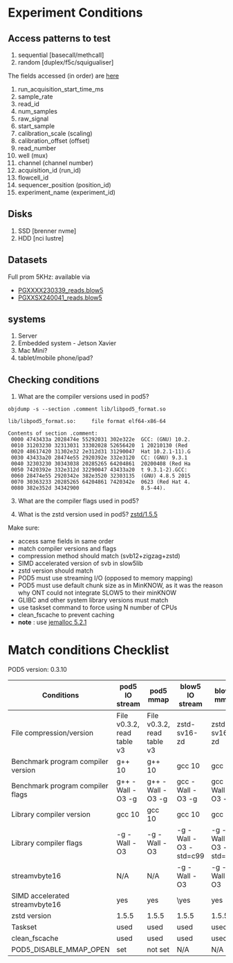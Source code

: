 # Experiment Conditions

## Access patterns to test

1. sequential [basecall/methcall]
2. random [duplex/f5c/squigualiser]

The fields accessed (in order) are [here](https://github.com/nanoporetech/dorado/blob/0d932c0539a8d81fedb5c98931475e69dd97df93/dorado/data_loader/DataLoader.cpp#L112)
1. run_acquisition_start_time_ms
2. sample_rate
3. read_id
4. num_samples
5. raw_signal
6. start_sample
7. calibration_scale (scaling)
8. calibration_offset (offset)
9. read_number
10. well (mux)
11. channel (channel number)
12. acquisition_id (run_id)
13. flowcell_id
14. sequencer_position (position_id)
15. experiment_name (experiment_id)

## Disks

1. SSD [brenner nvme]
2. HDD [nci lustre]

## Datasets

Full prom 5KHz: available via
- [PGXXXX230339_reads.blow5](https://gtgseq.s3.amazonaws.com/ont-r10-5khz-dna/NA24385/raw/PGXXXX230339_reads.blow5)
- [PGXXSX240041_reads.blow5](https://gtgseq.s3.amazonaws.com/ont-r10-5khz-dna/NA24385_2/raw/PGXXSX240041_reads.blow5)

## systems

1. Server
2. Embedded system - Jetson Xavier
3. Mac Mini?
4. tablet/mobile phone/ipad?

## Checking conditions

1. What are the compiler versions used in pod5?

```
objdump -s --section .comment lib/libpod5_format.so

lib/libpod5_format.so:     file format elf64-x86-64

Contents of section .comment:
 0000 4743433a 2028474e 55292031 302e322e  GCC: (GNU) 10.2.
 0010 31203230 32313031 33302028 52656420  1 20210130 (Red
 0020 48617420 31302e32 2e312d31 31290047  Hat 10.2.1-11).G
 0030 43433a20 28474e55 2920392e 332e3120  CC: (GNU) 9.3.1
 0040 32303230 30343038 20285265 64204861  20200408 (Red Ha
 0050 7420392e 332e312d 32290047 43433a20  t 9.3.1-2).GCC:
 0060 28474e55 2920342e 382e3520 32303135  (GNU) 4.8.5 2015
 0070 30363233 20285265 64204861 7420342e  0623 (Red Hat 4.
 0080 382e352d 34342900                    8.5-44).
```

3. What are the compiler flags used in pod5?

4. What is the zstd version used in pod5? [zstd/1.5.5](https://github.com/nanoporetech/pod5-file-format/blob/0.3.10/conanfile.py#L63)

Make sure:

- access same fields in same order
- match compiler versions and flags
- compression method should match (svb12+zigzag+zstd)
- SIMD accelerated version of svb in slow5lib
- zstd version should match
- POD5 must use streaming I/O (opposed to memory mapping)
- POD5 must use default chunk size as in MinKNOW, as it was the reason why ONT could not integrate SLOW5 to their minKNOW
- GLIBC and other system library versions must match
- use taskset command to force using N number of CPUs
- clean_fscache to prevent caching
- **note** : use [jemalloc  5.2.1](https://github.com/nanoporetech/pod5-file-format/blob/0.3.10/conanfile.py#L70)

# Match conditions Checklist

POD5 version: 0.3.10

| Conditions                         | pod5 IO stream             | pod5 mmap        | blow5 IO stream        | blow5 mmap             |
| ---------------------------------- | -------------------------- | ---------------- | ---------------------- | ---------------------- |
| File compression/version           | File v0.3.2, read table v3 | File v0.3.2, read table v3                 | zstd-sv16-zd           |  zstd-sv16-zd          |
| Benchmark program compiler version | g++ 10                 | g++ 10        | gcc 10              | gcc 10              |
| Benchmark program compiler flags   | g++ -Wall -O3 -g           | g++ -Wall -O3 -g | gcc -Wall -O3 -g       | gcc -Wall -O3 -g       |
| Library compiler version           | gcc 10                 | gcc 10        | gcc 10               | gcc 10               |
| Library compiler flags             | \-g -Wall -O3              | \-g -Wall -O3    | \-g -Wall -O3 -std=c99 | \-g -Wall -O3 -std=c99 |
| streamvbyte16                      | N/A               | N/A     | \-g -Wall -O3          | \-g -Wall -O3     |
| SIMD accelerated streamvbyte16     | yes                        | yes              | \yes                   | yes|
| zstd version                       | 1.5.5                      | 1.5.5            | 1.5.5                  | 1.5.5                        |
| Taskset                            | used                       | used             | used                   | used                   |
| clean_fscache                      | used                       | used             | used                   | used                   |
| POD5_DISABLE_MMAP_OPEN             | set                        | not set          | N/A                    | N/A                    |


